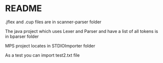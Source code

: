 # README #

.jflex and .cup files are in scanner-parser folder

The java project which uses Lexer and Parser and have a list of all tokens is in bparser folder

MPS project locates in STDIOImporter folder

As a test you can import test2.txt file